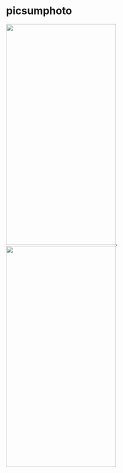 # picsumphoto

<img src="https://github.com/zarnigorumrzakova/picsumphoto/assets/139987349/ad5982d4-705a-46c2-814f-ee6def2357b6" height="600" width="300">,
<img src="https://github.com/zarnigorumrzakova/picsumphoto/assets/139987349/f80930b9-24f5-4a50-9193-724a27776ef3" height="600" width="300">
